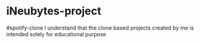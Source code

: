 # iNeubytes-project
#spotify-clone
I understand that the clone based projects created by me is intended solely for educational purpose
